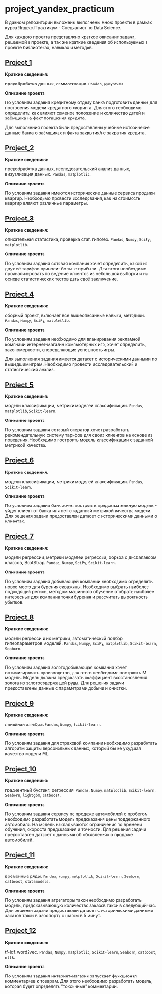 # project_yandex_practicum
В данном репозитарии выложены выполнены мною проекты в рамках курса Яндекс.Практикум - Специалист по Data Science.

Для каждого проекта представлено краткое описание задачи, решаемой в проекте, а так же краткие сведения об используемых в проекте библиотеках, навыках и методов.

## [Project_1](https://github.com/TaywanZ/project_yandex_practicum/tree/main/project_1)

**Краткие сведениия:**

предобработка данных, лемматизация. `Pandas`, `pymystem3`

**Описание проекта**

По условиям задания кредитному отделу банка подготовить данные для построения модели кредитного скоринга. Для этого необходимо определить: как влияют семеное положение и количество детей и заёмщика на факт погашения кредита.

Для выполнения проекта были предоставлены учебные историчекие данные банка о заёмщиках и факта закрытия/не закрытия кредита.

## [Project_2](https://github.com/TaywanZ/project_yandex_practicum/tree/main/project_2)

**Краткие сведениия:**

предобработка данных, исследовательский анализ данных, визуализация данных. `Pandas`, `matplotlib`.

**Описание проекта**

По условиям задания имеются исторические данные сервиса продажи квартир. Необходимо провести исследования, как на стоимость квартир влияют различные параметры.

## [Project_3](https://github.com/TaywanZ/project_yandex_practicum/tree/main/project_3)

**Краткие сведениия:**

описательная статистика, проверка стат. гипотез. `Pandas`, `Numpy`, `SciPy`, `matplotlib`.

**Описание проекта**

По условиям задания сотовая компания хочет определить, какой из двух её тарифов приносит больше прибыли. Для этого необходимо проанализировать по ведение клиентов из небольшой выборки и на основе статистических тестов дать своё заключение.


## [Project_4](https://github.com/TaywanZ/project_yandex_practicum/tree/main/project_4)

**Краткие сведениия:**

сборный проект, включает все вышеописанные навыки, методики. `Pandas`, `Numpy`, `SciPy`, `matplotlib`.

**Описание проекта**

По условиям задания необходимо для планирования рекламной компнаии интернет-магазин компьютерных игр, хочет определить, закономерности, опеределяющие успешность игры.

Для выполнения задания имеется датасет с историческими данными по вышедшим играм. Необходимо провести исследовательский и статистический анализ.


## [Project_5](https://github.com/TaywanZ/project_yandex_practicum/tree/main/project_5)

**Краткие сведениия:**

модели классификации, метрики моделей классификации. `Pandas`, `matplotlib`, `Scikit-learn`.

**Описание проекта**

По условиям задания сотовый оператор хочет разработать рекомендательную систему тарифов для своих клиентов на основе из поведения. Необходимо построить модель классификации с заданной метрикой качества.


## [Project_6](https://github.com/TaywanZ/project_yandex_practicum/tree/main/project_6)

**Краткие сведениия:**

модели классификации, метрики моделей классификации. `Pandas`, `Scikit-learn`.

**Описание проекта**

По условиям задания банк хочет построить предсказательную модель - уйдет клиент от банка или нет с заданной метрикой качества модели. Для решения задачи предоставлен датасет с историческими данными о клиентах.

## [Project_7](https://github.com/TaywanZ/project_yandex_practicum/tree/main/project_7)

**Краткие сведениия:**

модели регрессии, метрики моделей регрессии, борьба с дисбалансом классов, BootStrap. `Pandas`, `Numpy`, `SciPy`, `Scikit-learn`.

**Описание проекта**

По условиям задания добывающей компании необходимо определить новое место для бурения скважины. Необходимо выбрать наиболее подходящий регион, методом машинного обучение отобрать наиболее интересные для компании точки бурения и рассчитать выроятность убытков.


## [Project_8](https://github.com/TaywanZ/project_yandex_practicum/tree/main/project_8)

**Краткие сведениия:**

модели регресси и их метрики, автоматический подбор гиперпараметров моделей. `Pandas`, `Numpy`, `SciPy`, `matplotlib`, `Scikit-learn`, `Seaborn`.

**Описание проекта**

По условиям задания золотодобывающая компания хочет оптимизировать производство, для этого необходимо построить ML модель. Модель должна предсказать коэффициент восстановления золота из золотосодержащей руды. Для решения задачи предоставлены данные с параметрами добычи и очистки.


## [Project_9](https://github.com/TaywanZ/project_yandex_practicum/tree/main/project_9)

**Краткие сведениия:**

линейная алгебра. `Pandas`, `Numpy`, `Scikit-learn`.

**Описание проекта**

По условиям задания для страховой компании необходимо разработать алгоритм защиты персональных данных, который бы не ухудшал качество модели ML. 


## [Project_10](https://github.com/TaywanZ/project_yandex_practicum/tree/main/project_10)

**Краткие сведениия:**

градиентный бустинг, регрессия. `Pandas`, `Numpy`, `matplotlib`, `Scikit-learn`, `Seaborn`, `lightgbm`, `catboost`.

**Описание проекта**

По условиям задания сервису по продаже автомобилей с пробегом необходимо разработать модель предсказания цены поддержанного автомобиля. На модель накладываются ограничения по времени обучения, скорости предсказания и точности. Для решения задачи предоставлен датасет с данными об обхявлениях о продаже автомобилей.


## [Project_11](https://github.com/TaywanZ/project_yandex_practicum/tree/main/project_11)

**Краткие сведениия:**

временные ряды. `Pandas`, `Numpy`, `matplotlib`, `Scikit-learn`, `Seaborn`, `catboost`, `statsmodels`.

**Описание проекта**

По условиям задания агрегаторы такси необходимо разработать модель, предсказывающую количество заказов такси в следубщий час. Для решения задачи предоставлен датасет с историческими данными заказов такси в аэропорту с шагом в 5 минут.


## [Project_12](https://github.com/TaywanZ/project_yandex_practicum/tree/main/project_12)

**Краткие сведениия:**

tf-idf, word2vec. `Pandas`, `Numpy`, `matplotlib`, `Scikit-learn`, `Seaborn`, `catboost`, `nltk`.

**Описание проекта**

По условиям задания интернет-магазин запускает функционал комментариев к товарам. Для этого необходимо разработать модель, которая будет определять "токсичные" комментарии.

